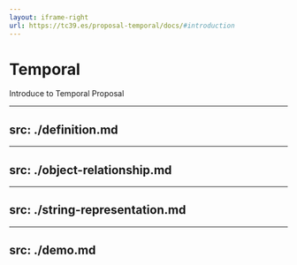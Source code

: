 ```yaml
---
layout: iframe-right
url: https://tc39.es/proposal-temporal/docs/#introduction
---
```


# Temporal
Introduce to Temporal Proposal

---
src: ./definition.md
---

---
src: ./object-relationship.md
---

---
src: ./string-representation.md
---

---
src: ./demo.md
---